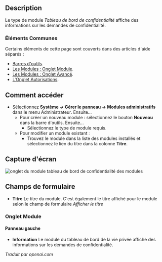 <!-- Filename: Help4.x:Admin_Modules:_Privacy_Dashboard  / Display title: Modules: Tableau de Bord de Confidentialité -->

## Description

Le type de module *Tableau de bord de confidentialité* affiche des informations sur les demandes de confidentialité.

### Éléments Communes

Certains éléments de cette page sont couverts dans des articles d'aide séparés :

* [Barres d'outils](jdocmanual?article=help/common-elements/toolbars).
* [Les Modules : Onglet Module](jdocmanual?article=help/modules/modules-module-tab).
* [Les Modules : Onglet Avancé](jdocmanual?article=help/modules/modules-advanced-tab).
* [L'Onglet Autorisations](jdocmanual?article=help/common-elements/edit-permissions).

## Comment accéder

- Sélectionnez **Système → Gérer le panneau → Modules administratifs** dans le
  menu Administrateur. Ensuite...
  - Pour créer un nouveau module : sélectionnez le bouton **Nouveau** dans la barre d'outils. Ensuite...
    - Sélectionnez le type de module requis.
  - Pour modifier un module existant :
    - Trouvez le module dans la liste des modules installés et sélectionnez le
      lien du titre dans la colonne **Titre**.

## Capture d'écran

![onglet du module tableau de bord de confidentialité des modules](../../../fr/images/modules-admin/modules-privacy-dashboard-module-tab.png)

## Champs de formulaire

- **Titre** Le titre du module. C'est également le titre affiché
  pour le module selon le champ de formulaire *Afficher le titre*

### Onglet Module

#### Panneau gauche

- **Information** Le module du tableau de bord de la vie privée affiche des informations sur
  les demandes de confidentialité.

*Traduit par openai.com*

